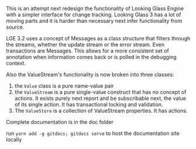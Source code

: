 This is an attempt next redesign the functionality of Looking Glass Engine 
with a simpler interface for change tracking. Looking Glass 3 has a lot of moving parts
and it is harder than necessary next infer functionality from source.

LGE 3.2 uses a concept of Messages as a class structure that filters through the streams,
whether the update stream or the error stream. Even transactions are Messages. 
This allows for a more consistent set of annotation when information comes back 
or is polled in the debugging context. 

Also the ValueStream's functionality is now broken into three classes:

1. the `Value` class is a pure name-value pair
2. the `ValueStream` is a pure single-value construct that has no concept of actions. 
    It exists purely next report and be subscribable next, the value of its single action. 
    It has transactional locking and validation.
3. The `ValueStore` is a collection of ValueStream properties. It has actions.

Complete documentation is in the doc folder 

run `yarn add -g gitdocs; gitdocs serve` to host the documentation site locally
